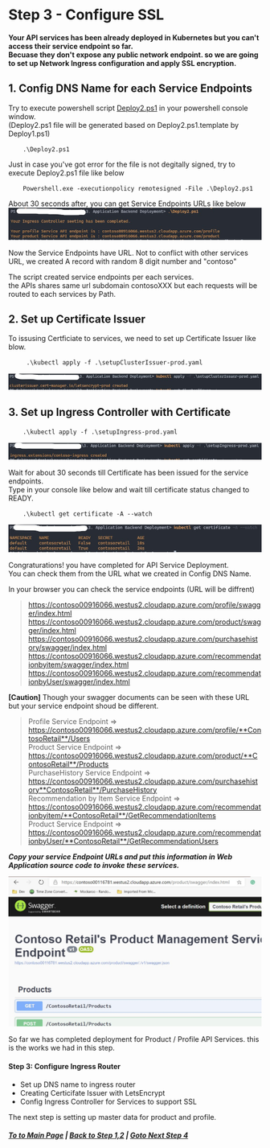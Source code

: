 # Step 3 - Configure SSL

#### Your API services has been already deployed in Kubernetes but you can't access their service endpoint so far. <br/>Becuase they don't expose any public network endpoint. so we are going to set up Network Ingress configuration and apply SSL encryption.

## 1. Config DNS Name for each Service Endpoints

Try to execute powershell script [Deploy2.ps1](Deploy2.ps1) in your powershell console window.   
(Deploy2.ps1 file will be generated based on Deploy2.ps1.template by Deploy1.ps1)  


        .\Deploy2.ps1
Just in case you've got error for the file is not degitally signed, try to execute Deploy2.ps1 file like below

        Powershell.exe -executionpolicy remotesigned -File .\Deploy2.ps1

About 30 seconds after, you can get Service Endpoints URLs like below
![Execute setupDNS.ps1](References/05.setupdns.jpg)

Now the Service Endpoints have URL. Not to conflict with other services URL, we created A record with random 8 digit number and "contoso"
  
The script created service endpoints per each services.  
the APIs shares same url subdomain contosoXXX but each requests will be routed to each services by Path.  
  

## 2. Set up Certificate Issuer

To issusing Certficiate to services, we need to set up Certificate Issuer like blow.

         .\kubectl apply -f .\setupClusterIssuer-prod.yaml

![letsencrypt-prod created](References/06.clusterissuer.jpg)

## 3. Set up Ingress Controller with Certificate

        .\kubectl apply -f .\setupIngress-prod.yaml
![Ingress with Certificate](References/07.sslingress.jpg)

Wait for about 30 seconds till Certificate has been issued for the service endpoints.  
Type in your console like below and wait till certificate status changed to READY.  

        .\kubectl get certificate -A --watch

![Certification are ready](References/08.Certification.jpg)

Congraturations! you have completed for API Service Deployment.  
You can check them from the URL what we created in Config DNS Name.

In your browser you can check the service endpoints (URL will be diffrent)

> <https://contoso00916066.westus2.cloudapp.azure.com/profile/swagger/index.html>
> <https://contoso00916066.westus2.cloudapp.azure.com/product/swagger/index.html>  
> <https://contoso00916066.westus2.cloudapp.azure.com/purchasehistory/swagger/index.html>
> <https://contoso00916066.westus2.cloudapp.azure.com/recommendationbyitem/swagger/index.html>  
> <https://contoso00916066.westus2.cloudapp.azure.com/recommendationbyUser/swagger/index.html>  
> 
**[Caution]** Though your swagger documents can be seen with these URL but your service endpoint shoud be different.

> Profile Service Endpoint => https://contoso00916066.westus2.cloudapp.azure.com/profile/**ContosoRetail**/Users  
> Product Service Endpoint => https://contoso00916066.westus2.cloudapp.azure.com/product/**ContosoRetail**/Products  
> PurchaseHistory Service Endpoint => https://contoso00916066.westus2.cloudapp.azure.com/purchasehistory**ContosoRetail**/PurchaseHistory    
> Recommendation by Item Service Endpoint => https://contoso00916066.westus2.cloudapp.azure.com/recommendationbyitem/**ContosoRetail**/GetRecommendationItems  
> Product Service Endpoint => https://contoso00916066.westus2.cloudapp.azure.com/recommendationbyUser/**ContosoRetail**/GetRecommendationUsers

***Copy your service Endpoint URLs and put this information in Web Application source code to invoke these services.***

![Check the services](References/09.WebBrowser.jpg)

So far we has completed deployment for Product / Profile API Services.
this is the works we had in this step.

#### Step 3: Configure Ingress Router
  - Set up DNS name to ingress router
  - Creating Certicifate Issuer with LetsEncrypt
  - Config Ingress Controller for Services to support SSL

The next step is setting up master data for product and profile.

#####  [To to Main Page](README.md)   |  [Back to Step 1,2](Step1,2.md)  | [Goto Next Step 4](Step4.md)